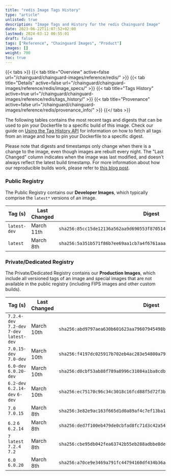 ```yaml
---
title: "redis Image Tags History"
type: "article"
unlisted: true
description: "Image Tags and History for the redis Chainguard Image"
date: 2023-06-22T11:07:52+02:00
lastmod: 2024-03-12 00:55:01
draft: false
tags: ["Reference", "Chainguard Images", "Product"]
images: []
weight: 700
toc: true
---
```


{{< tabs >}}
{{< tab title="Overview" active=false url="/chainguard/chainguard-images/reference/redis/" >}}
{{< tab title="Details" active=false url="/chainguard/chainguard-images/reference/redis/image_specs/" >}}
{{< tab title="Tags History" active=true url="/chainguard/chainguard-images/reference/redis/tags_history/" >}}
{{< tab title="Provenance" active=false url="/chainguard/chainguard-images/reference/redis/provenance_info/" >}}
{{</ tabs >}}

The following tables contains the most recent tags and digests that can be used to pin your Dockerfile to a specific build of this image. Check our guide on [Using the Tag History API](/chainguard/chainguard-images/using-the-tag-history-api/) for information on how to fetch all tags from an image and how to pin your Dockerfile to a specific digest.

Please note that digests and timestamps only change when there is a change to the image, even though images are rebuilt every night. The "Last Changed" column indicates when the image was last modified, and doesn't always reflect the latest build timestamp. For more information about how our reproducible builds work, please refer to [this blog post](https://www.chainguard.dev/unchained/reproducing-chainguards-reproducible-image-builds).

### Public Registry
The Public Registry contains our **Developer Images**, which typically comprise the `latest*` versions of an image.

| Tag (s)       | Last Changed | Digest                                                                    |
|---------------|--------------|---------------------------------------------------------------------------|
|  `latest-dev` | March 11th   | `sha256:85cc15de12136a562aa9d690553f8705142545ffed12b43858d4d0857ba1354b` |
|  `latest`     | March 8th    | `sha256:5a351b571f86b7ee69aa1cb7a4f6761aaa19ed3728e6b72fe5d89895123541d8` |


### Private/Dedicated Registry
The Private/Dedicated Registry contains our **Production Images**, which include all versioned tags of an image and special images that are not available in the public registry (including FIPS images and other custom builds).

| Tag (s)                                     | Last Changed | Digest                                                                    |
|---------------------------------------------|--------------|---------------------------------------------------------------------------|
|  `7.2.4-dev` `7.2-dev` `7-dev` `latest-dev` | March 10th   | `sha256:abd9797aea630b601623aa79607945498bad23163279ed63a3a365ba5dbf57f6` |
|  `7.0.15-dev` `7.0-dev`                     | March 10th   | `sha256:f4197dc025917b702eb4ac283e54800a7901b2ed054d3628fefd92476630f1d5` |
|  `6.0-dev` `6.0.20-dev`                     | March 10th   | `sha256:d0cbf53ab88f789a8996c31084a1ba8cdb834fedd7407199b41c17bc0f8456aa` |
|  `6.2-dev` `6.2.14-dev` `6-dev`             | March 10th   | `sha256:ec75170c96c34c3018c16fcd88f5d72f3b1c391c233ac49d5859593f745fa6d5` |
|  `7.0` `7.0.15`                             | March 8th    | `sha256:3e82e9ac163f665d1d0a89af4c7ef13ba1afdbe1d5a131fadb70b3d965a8adf9` |
|  `6.2` `6` `6.2.14`                         | March 8th    | `sha256:ded7f100eb479de0cbfad8fc71d3c42a541999b9702acb0f569f8964b233dd56` |
|  `7` `latest` `7.2.4` `7.2`                 | March 8th    | `sha256:cbe95db042fea63742b55eb288adbbe8de2ebc0bd522d8e994c8529a45584516` |
|  `6.0` `6.0.20`                             | March 8th    | `sha256:a70ce9e3469a791fc44794160df434b36ae3decae7e0c1d7f668320a5e8086e0` |

